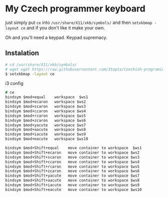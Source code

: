 # My Czech programmer keyboard

just simply put `ce` into `/usr/share/X11/xkb/symbols/` and then
```setxkbmap -layout ce```
and if you don't like it make your own.

Oh and you'll need a keypad.
Keypad supremacy.

## Instalation
```bash
# cd /usr/share/X11/xkb/symbols/
# wget wget https://raw.githubusercontent.com/3top1a/Czechish-programing-keyboard/main/ce
$ setxkbmap -layout ce

```

i3 config
```i3
# ce
bindsym $mod+equal    workspace  $ws1
bindsym $mod+ecaron   workspace $ws2
bindsym $mod+scaron   workspace $ws3
bindsym $mod+ccaron   workspace $ws4
bindsym $mod+rcaron   workspace $ws5
bindsym $mod+zcaron   workspace $ws6
bindsym $mod+yacute   workspace $ws7
bindsym $mod+aacute   workspace $ws8
bindsym $mod+iacute   workspace $ws9
bindsym $mod+eacute   workspace $ws10

bindsym $mod+Shift+equal    move container to workspace  $ws1
bindsym $mod+Shift+ecaron   move container to workspace $ws2
bindsym $mod+Shift+scaron   move container to workspace $ws3
bindsym $mod+Shift+ccaron   move container to workspace $ws4
bindsym $mod+Shift+rcaron   move container to workspace $ws5
bindsym $mod+Shift+zcaron   move container to workspace $ws6
bindsym $mod+Shift+yacute   move container to workspace $ws7
bindsym $mod+Shift+aacute   move container to workspace $ws8
bindsym $mod+Shift+iacute   move container to workspace $ws9
bindsym $mod+Shift+eacute   move container to workspace $ws10
```

